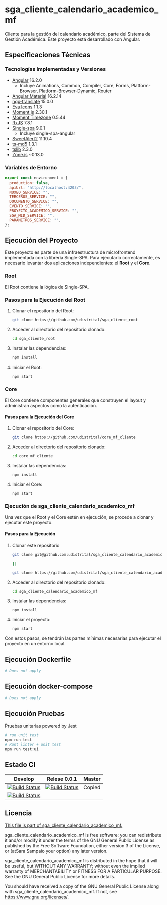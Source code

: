 # sga_cliente_calendario_academico_mf

Cliente para la gestión del calendario académico, parte del Sistema de Gestión Académica. Este proyecto está desarrollado con Angular.

## Especificaciones Técnicas

### Tecnologías Implementadas y Versiones


- [Angular](https://angular.io/docs) 16.2.0
  - Incluye Animations, Common, Compiler, Core, Forms, Platform-Browser, Platform-Browser-Dynamic, Router
- [Angular Material](https://material.angular.io/) 16.2.14
- [ngx-translate](https://github.com/ngx-translate/core) 15.0.0
- [Eva Icons](https://akveo.github.io/eva-icons/#/) 1.1.3
- [Moment.js](https://momentjs.com/docs/) 2.30.1
- [Moment Timezone](https://momentjs.com/timezone/docs/) 0.5.44
- [RxJS](https://rxjs.dev/guide/overview) 7.8.1
- [Single-spa](https://single-spa.js.org/) 9.0.1
  - Incluye single-spa-angular
- [SweetAlert2](https://sweetalert2.github.io/) 11.10.4
- [ts-md5](https://github.com/cotag/ts-md5) 1.3.1
- [tslib](https://github.com/Microsoft/tslib) 2.3.0
- [Zone.js](https://github.com/angular/angular/tree/master/packages/zone.js) ~0.13.0



### Variables de Entorno

```javascript
export const environment = {
  production: false,
  apiUrl: "http://localhost:4203/",
  NUXEO_SERVICE: "",
  TERCEROS_SERVICE: "",
  DOCUMENTO_SERVICE: "",
  EVENTO_SERVICE: "",
  PROYECTO_ACADEMICO_SERVICE: "",
  SGA_MID_SERVICE: "",
  PARAMETROS_SERVICE: "",
};
```
## Ejecución del Proyecto

Este proyecto es parte de una infraestructura de microfrontend implementada con la librería Single-SPA. Para ejecutarlo correctamente, es necesario levantar dos aplicaciones independientes: el **Root** y el **Core**.

### Root

El Root contiene la lógica de Single-SPA.

### Pasos para la Ejecución del Root

1. Clonar el repositorio del Root: 

    ```bash
    git clone https://github.com/udistrital/sga_cliente_root
    ```

2. Acceder al directorio del repositorio clonado:

    ```bash
    cd sga_cliente_root
    ```

3. Instalar las dependencias:

    ```bash
    npm install
    ```

4. Iniciar el Root:
    ```bash
    npm start
    ```


### Core

El Core contiene componentes generales que construyen el layout y administran aspectos como la autenticación.

#### Pasos para la Ejecución del Core

1. Clonar el repositorio del Core:

    ```bash
    git clone https://github.com/udistrital/core_mf_cliente
    ```

2. Acceder al directorio del repositorio clonado:

    ```bash
    cd core_mf_cliente
    ```

3. Instalar las dependencias:

    ```bash
    npm install
    ```

4. Iniciar el Core:

    ```bash
    npm start
    ```

### Ejecución de sga_cliente_calendario_academico_mf

Una vez que el Root y el Core estén en ejecución, se procede a clonar y ejecutar este proyecto.

#### Pasos para la Ejecución

1. Clonar este repositorio

    ```bash
    git clone git@github.com:udistrital/sga_cliente_calendario_academico_mf.git

    ||

    git clone https://github.com/udistrital/sga_cliente_calendario_academico_mf
    ```

2. Acceder al directorio del repositorio clonado:

    ```bash
    cd sga_cliente_calendario_academico_mf
    ```

3. Instalar las dependencias:

    ```bash
    npm install
    ```

4. Iniciar el proyecto:

    ```bash
    npm start
    ```


Con estos pasos, se tendrán las partes mínimas necesarias para ejecutar el proyecto en un entorno local.


## Ejecución Dockerfile
```bash
# Does not apply
```
## Ejecución docker-compose
```bash
# Does not apply
```
## Ejecución Pruebas

Pruebas unitarias powered by Jest
```bash
# run unit test
npm run test
# Runt linter + unit test
npm run test:ui
```

## Estado CI

| Develop | Relese 0.0.1 | Master |
| -- | -- | -- |
| [![Build Status](https://hubci.portaloas.udistrital.edu.co/api/badges/udistrital/sga_cliente_calendario_academico_mf/status.svg?ref=refs/heads/develop)](https://hubci.portaloas.udistrital.edu.co/udistrital/sga_cliente_calendario_academico_mf) | [![Build Status](https://hubci.portaloas.udistrital.edu.co/api/badges/udistrital/sga_cliente_calendario_academico_mf/status.svg?ref=refs/heads/release/0.0.1)](https://hubci.portaloas.udistrital.edu.co/udistrital/sga_cliente_calendario_academico_mf) | Copied
[![Build Status](https://hubci.portaloas.udistrital.edu.co/api/badges/udistrital/sga_cliente_calendario_academico_mf/status.svg)](https://hubci.portaloas.udistrital.edu.co/udistrital/sga_cliente_calendario_academico_mf) |

## Licencia

[This file is part of sga_cliente_calendario_academico_mf.](LICENSE)

sga_cliente_calendario_academico_mf is free software: you can redistribute it and/or modify it under the terms of the GNU General Public License as published by the Free Software Foundation, either version 3 of the License, or (atSara Sampaio your option) any later version.

sga_cliente_calendario_academico_mf is distributed in the hope that it will be useful, but WITHOUT ANY WARRANTY; without even the implied warranty of MERCHANTABILITY or FITNESS FOR A PARTICULAR PURPOSE. See the GNU General Public License for more details.

You should have received a copy of the GNU General Public License along with sga_cliente_calendario_academico_mf. If not, see https://www.gnu.org/licenses/.
